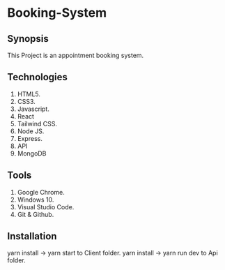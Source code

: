 # Booking-System

## Synopsis

This Project is an appointment booking system.

## Technologies

1. HTML5.
2. CSS3.
3. Javascript.
4. React
5. Tailwind CSS.
6. Node JS.
7. Express.
8. API
9. MongoDB

## Tools

1. Google Chrome.
2. Windows 10.
3. Visual Studio Code.
4. Git & Github.

## Installation

yarn install -> yarn start to Client folder.
yarn install -> yarn run dev to Api folder.
